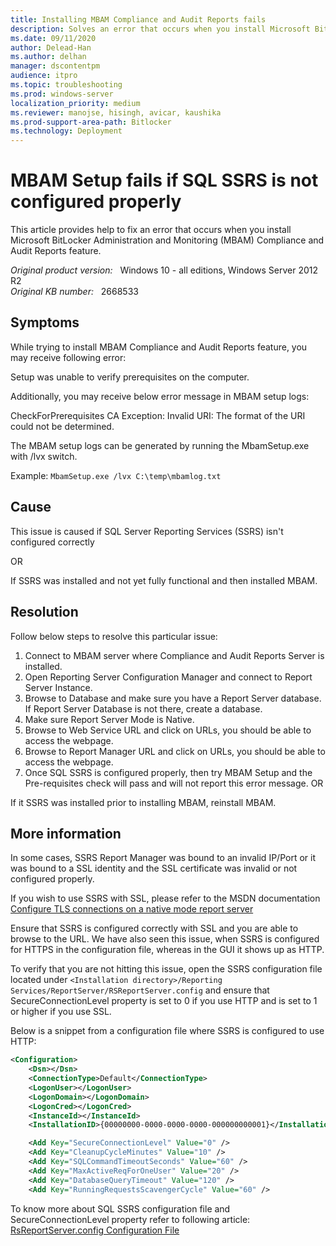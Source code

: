 ```yaml
---
title: Installing MBAM Compliance and Audit Reports fails
description: Solves an error that occurs when you install Microsoft BitLocker Administration and Monitoring (MBAM) Compliance and Audit Reports feature.
ms.date: 09/11/2020
author: Delead-Han
ms.author: delhan
manager: dscontentpm
audience: itpro
ms.topic: troubleshooting
ms.prod: windows-server
localization_priority: medium
ms.reviewer: manojse, hisingh, avicar, kaushika
ms.prod-support-area-path: Bitlocker
ms.technology: Deployment
---
```

# MBAM Setup fails if SQL SSRS is not configured properly

This article provides help to fix an error that occurs when you install Microsoft BitLocker Administration and Monitoring (MBAM) Compliance and Audit Reports feature.

_Original product version:_ &nbsp; Windows 10 - all editions, Windows Server 2012 R2  
_Original KB number:_ &nbsp; 2668533

## Symptoms

While trying to install MBAM Compliance and Audit Reports feature, you may receive following error:

Setup was unable to verify prerequisites on the computer.

Additionally, you may receive below error message in MBAM setup logs:

CheckForPrerequisites CA Exception: Invalid URI: The format of the URI could not be determined.

The MBAM setup logs can be generated by running the MbamSetup.exe with /lvx switch.

Example: `MbamSetup.exe /lvx C:\temp\mbamlog.txt` 

## Cause

This issue is caused if SQL Server Reporting Services (SSRS) isn't configured correctly

OR

If SSRS was installed and not yet fully functional and then installed MBAM.

## Resolution

Follow below steps to resolve this particular issue:

1. Connect to MBAM server where Compliance and Audit Reports Server is installed.
2. Open Reporting Server Configuration Manager and connect to Report Server Instance.
3. Browse to Database and make sure you have a Report Server database. If Report Server Database is not there, create a database.
4. Make sure Report Server Mode is Native.
5. Browse to Web Service URL and click on URLs, you should be able to access the webpage.
6. Browse to Report Manager URL and click on URLs, you should be able to access the webpage.
7. Once SQL SSRS is configured properly, then try MBAM Setup and the Pre-requisites check will pass and will not report this error message.
OR

If it SSRS was installed prior to installing MBAM, reinstall MBAM.

## More information

In some cases, SSRS Report Manager was bound to an invalid IP/Port or it was bound to a SSL identity and the SSL certificate was invalid or not configured properly. 

If you wish to use SSRS with SSL, please refer to the MSDN documentation [Configure TLS connections on a native mode report server](/sql/reporting-services/security/configure-ssl-connections-on-a-native-mode-report-server) 

Ensure that SSRS is configured correctly with SSL and you are able to browse to the URL.
We have also seen this issue, when SSRS is configured for HTTPS in the configuration file, whereas in the GUI it shows up as HTTP.

To verify that you are not hitting this issue, open the SSRS configuration file located under
`<Installation directory>/Reporting Services/ReportServer/RSReportServer.config` and ensure that SecureConnectionLevel property is set to 0 if you use HTTP and is set to 1 or higher if you use SSL.

Below is a snippet from a configuration file where SSRS is configured to use HTTP:

```xml
<Configuration>  
    <Dsn></Dsn>  
    <ConnectionType>Default</ConnectionType>  
    <LogonUser></LogonUser>  
    <LogonDomain></LogonDomain>  
    <LogonCred></LogonCred>  
    <InstanceId></InstanceId>  
    <InstallationID>{00000000-0000-0000-0000-000000000001}</InstallationID>  

    <Add Key="SecureConnectionLevel" Value="0" />  
    <Add Key="CleanupCycleMinutes" Value="10" />  
    <Add Key="SQLCommandTimeoutSeconds" Value="60" />  
    <Add Key="MaxActiveReqForOneUser" Value="20" />  
    <Add Key="DatabaseQueryTimeout" Value="120" />
    <Add Key="RunningRequestsScavengerCycle" Value="60" />  
```

To know more about SQL SSRS configuration file and SecureConnectionLevel property refer to following article:
 [RsReportServer.config Configuration File](/sql/reporting-services/report-server/rsreportserver-config-configuration-file)
